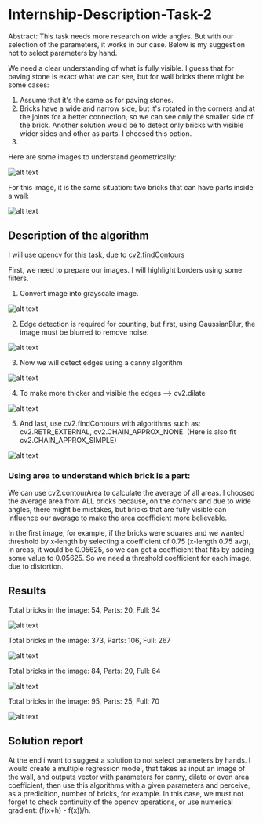 # Internship-Description-Task-2

Abstract: This task needs more research on wide angles. But with our selection of the parameters, it works in our case. Below is my suggestion not to select parameters by hand.

We need a clear understanding of what is fully visible. I guess that for paving stone is exact what we can see, but for wall bricks there might be some cases:

1) Assume that it's the same as for paving stones.
2) Bricks have a wide and narrow side, but it's rotated in the corners and at the joints for a better connection, so we can see only the smaller side of the brick. Another solution would be to detect only bricks with visible wider sides and other as parts. I choosed this option.
3) 
Here are some images to understand geometrically:

![alt text](images/Corner.PNG)

For this image, it is the same situation: two bricks that can have parts inside a wall:

![alt text](images/corner2.png)

## Description of the algorithm

I will use opencv for this task, due to [cv2.findContours](https://docs.opencv.org/4.x/d3/dc0/group__imgproc__shape.html#gadf1ad6a0b82947fa1fe3c3d497f260e0)

First, we need to prepare our images. I will highlight borders using some filters.

1) Convert image into grayscale image.

![alt text](images/gray.jpg)

2) Edge detection is required for counting, but first, using GaussianBlur, the image must be blurred to remove noise.

![alt text](images/blur.jpg)

3) Now we will detect edges using a canny algorithm

![alt text](images/canny.jpg)

4) To make more thicker and visible the edges --> cv2.dilate

![alt text](images/dilated.jpg)

5) And last, use cv2.findContours with algorithms such as: cv2.RETR_EXTERNAL, cv2.CHAIN_APPROX_NONE. (Here is also fit cv2.CHAIN_APPROX_SIMPLE) 

![alt text](images/rgb_test1.jpg)

### Using area to understand which brick is a part:

We can use cv2.contourArea to calculate the average of all areas. I choosed the average area from ALL bricks because, on the corners and due to wide angles, there might be mistakes, but bricks that are fully visible can influence our average to make the area coefficient more believable.

In the first image, for example, if the bricks were squares and we wanted threshold by x-length by selecting a coefficient of 0.75 (x-length 0.75 avg), in areas, it would be 0.05625, so we can get a coefficient that fits by adding some value to 0.05625. So we need a threshold coefficient for each image, due to distortion.

## Results

Total bricks in the image: 54, Parts: 20, Full: 34

![alt text](images/res1.PNG)

Total bricks in the image: 373, Parts: 106, Full: 267

![alt text](images/res2.PNG)

Total bricks in the image: 84, Parts: 20, Full: 64

![alt text](images/res3.PNG)

Total bricks in the image: 95, Parts: 25, Full: 70

![alt text](images/res4.PNG)


## Solution report
At the end i want to suggest a solution to not select parameters by hands.
I would create a multiple regression model, that takes as input an image of the wall, and outputs
vector with parameters for canny, dilate or even area coefficient, then use this algorithms with a given parameters and perceive, as a predicition, number of bricks, for example. In this case, we must not forget to check continuity of the opencv operations, or use numerical gradient: (f(x+h) - f(x))/h.
